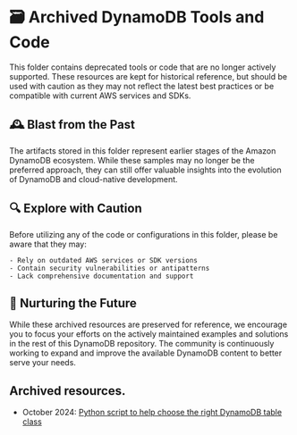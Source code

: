 # 🗃️ Archived DynamoDB Tools and Code

This folder contains deprecated tools or code that are no longer actively supported. These resources are kept for historical reference, but should be used with caution as they may not reflect the latest best practices or be compatible with current AWS services and SDKs.

## 🕰️ Blast from the Past

The artifacts stored in this folder represent earlier stages of the Amazon DynamoDB ecosystem. While these samples may no longer be the preferred approach, they can still offer valuable insights into the evolution of DynamoDB and cloud-native development.

## 🔍 Explore with Caution

Before utilizing any of the code or configurations in this folder, please be aware that they may:

    - Rely on outdated AWS services or SDK versions
    - Contain security vulnerabilities or antipatterns
    - Lack comprehensive documentation and support

## 🌱 Nurturing the Future

While these archived resources are preserved for reference, we encourage you to focus your efforts on the actively maintained examples and solutions in the rest of this DynamoDB repository. The community is continuously working to expand and improve the available DynamoDB content to better serve your needs.


## Archived resources.

- October 2024: [Python script to help choose the right DynamoDB table class](./table_class_evaluator/README.md)
